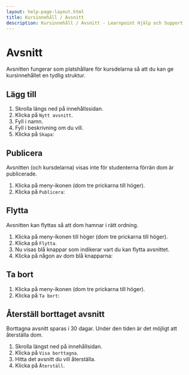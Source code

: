 ```yaml
---
layout: help-page-layout.html
title: Kursinnehåll / Avsnitt
description: Kursinnehåll / Avsnitt - Learnpoint Hjälp och Support
---
```


# Avsnitt

<!-- only-in-swedish.html -->

Avsnitten fungerar som platshållare för kursdelarna så att du kan ge kursinnehållet en tydlig struktur.


## Lägg till

1. Skrolla längs ned på innehållssidan.
2. Klicka på `Nytt avsnitt`.
3. Fyll i namn.
4. Fyll i beskrivning om du vill.
5. Klicka på `Skapa`:

<!-- desktop-recording.html, { src: "_assets/add-section.mp4", alt: "Lägg till avsnitt", theme: "light" } -->


## Publicera

Avsnitten (och kursdelarna) visas inte för studenterna förrän dom är publicerade.

1. Klicka på meny-ikonen (dom tre prickarna till höger).
2. Klicka på `Publicera`:

<!-- desktop-screenshot.html, { src: "_assets/publish-section.png", alt: "Publicera avsnitt", theme: "light" } -->


## Flytta

Avsnitten kan flyttas så att dom hamnar i rätt ordning.

1. Klicka på meny-ikonen till höger (dom tre prickarna till höger).
2. Klicka på `Flytta`.
3. Nu visas blå knappar som indikerar vart du kan flytta avsnittet.
4. Klicka på någon av dom blå knapparna:

<!-- desktop-recording.html, { src: "_assets/move-section.mp4", alt: "Flytta avsnitt", theme: "light" } -->


## Ta bort

1. Klicka på meny-ikonen (dom tre prickarna till höger).
2. Klicka på `Ta bort`:

<!-- desktop-screenshot.html, { src: "_assets/delete-section.png", alt: "Publicera avsnitt", theme: "light" } -->


## Återställ borttaget avsnitt

Borttagna avsnitt sparas i 30 dagar. Under den tiden är det möjligt att återställa dom.

1. Skrolla längst ned på innehållsidan.
2. Klicka på `Visa borttagna`.
3. Hitta det avsnitt du vill återställa.
4. Klicka på `Återställ`.